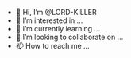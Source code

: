 - 👋 Hi, I’m @LORD-KILLER
- 👀 I’m interested in ...
- 🌱 I’m currently learning ...
- 💞️ I’m looking to collaborate on ...
- 📫 How to reach me ...

<!---
LORD-KILLER/LORD-KILLER is a ✨ special ✨ repository because its `README.md` (this file) appears on your GitHub profile.
You can click the Preview link to take a look at your changes.
--->
